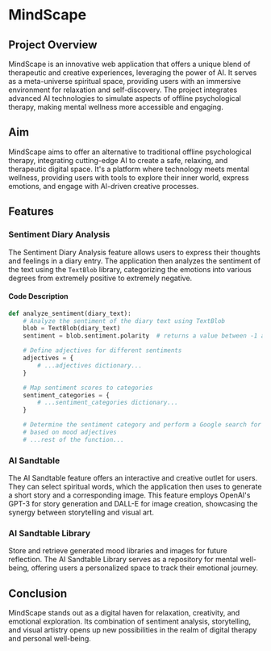 # MindScape

## Project Overview

MindScape is an innovative web application that offers a unique blend of therapeutic and creative experiences, leveraging the power of AI. It serves as a meta-universe spiritual space, providing users with an immersive environment for relaxation and self-discovery. The project integrates advanced AI technologies to simulate aspects of offline psychological therapy, making mental wellness more accessible and engaging.

## Aim

MindScape aims to offer an alternative to traditional offline psychological therapy, integrating cutting-edge AI to create a safe, relaxing, and therapeutic digital space. It's a platform where technology meets mental wellness, providing users with tools to explore their inner world, express emotions, and engage with AI-driven creative processes.

## Features

### Sentiment Diary Analysis

The Sentiment Diary Analysis feature allows users to express their thoughts and feelings in a diary entry. The application then analyzes the sentiment of the text using the `TextBlob` library, categorizing the emotions into various degrees from extremely positive to extremely negative.

#### Code Description

```python
def analyze_sentiment(diary_text):
    # Analyze the sentiment of the diary text using TextBlob
    blob = TextBlob(diary_text)
    sentiment = blob.sentiment.polarity  # returns a value between -1 and 1

    # Define adjectives for different sentiments
    adjectives = {
        # ...adjectives dictionary...
    }

    # Map sentiment scores to categories
    sentiment_categories = {
        # ...sentiment_categories dictionary...
    }

    # Determine the sentiment category and perform a Google search for music
    # based on mood adjectives
    # ...rest of the function...
```

### AI Sandtable
The AI Sandtable feature offers an interactive and creative outlet for users. They can select spiritual words, which the application then uses to generate a short story and a corresponding image. This feature employs OpenAI's GPT-3 for story generation and DALL-E for image creation, showcasing the synergy between storytelling and visual art.

### AI Sandtable Library
Store and retrieve generated mood libraries and images for future reflection. The AI Sandtable Library serves as a repository for mental well-being, offering users a personalized space to track their emotional journey.


## Conclusion

MindScape stands out as a digital haven for relaxation, creativity, and emotional exploration. Its combination of sentiment analysis, storytelling, and visual artistry opens up new possibilities in the realm of digital therapy and personal well-being.

